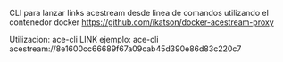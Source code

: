 CLI para lanzar links acestream desde linea de comandos utilizando el contenedor docker https://github.com/ikatson/docker-acestream-proxy

Utilizacion:
	ace-cli LINK 
ejemplo:
	ace-cli acestream://8e1600cc66689f67a09cab45d390e86d83c220c7
	
